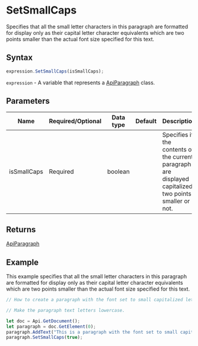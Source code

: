 # SetSmallCaps

Specifies that all the small letter characters in this paragraph are formatted for display only as their capital
letter character equivalents which are two points smaller than the actual font size specified for this text.

## Syntax

```javascript
expression.SetSmallCaps(isSmallCaps);
```

`expression` - A variable that represents a [ApiParagraph](../ApiParagraph.md) class.

## Parameters

| **Name** | **Required/Optional** | **Data type** | **Default** | **Description** |
| ------------- | ------------- | ------------- | ------------- | ------------- |
| isSmallCaps | Required | boolean |  | Specifies if the contents of the current paragraph are displayed capitalized two points smaller or not. |

## Returns

[ApiParagraph](../../ApiParagraph/ApiParagraph.md)

## Example

This example specifies that all the small letter characters in this paragraph are formatted for display only as their capital letter character equivalents which are two points smaller than the actual font size specified for this text.

```javascript editor-docx
// How to create a paragraph with the font set to small capitalized letters.

// Make the paragraph text letters lowercase.

let doc = Api.GetDocument();
let paragraph = doc.GetElement(0);
paragraph.AddText("This is a paragraph with the font set to small capitalized letters.");
paragraph.SetSmallCaps(true);
```
